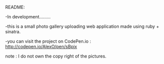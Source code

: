 README:

-In development.........

-this is a small photo gallery uploading web application made using ruby + sinatra. 

-you can visit the project on CodePen.io : http://codepen.io/AlexO/pen/sBpix

note : I do not own the copy right of the pictures. 
